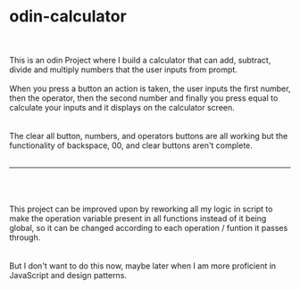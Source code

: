 # odin-calculator  
<br/><br/>
This is an odin Project where I build a calculator that can add, subtract, divide and multiply numbers that the user inputs from prompt.<br/><br/>
When you press a button an action is taken, the user inputs the first number, then the operator, then the second number and finally you press equal to calculate your inputs and it displays on the calculator screen.<br/><br/>  
The clear all button, numbers, and operators buttons are all working but the functionality of backspace, 00, and clear buttons aren't complete.<br/><br/>  
_________________________________________________________________
<br/><br/>  
This project can be improved upon by reworking all my logic in script to make the operation variable present in all functions instead of it being global, so it can be changed according to each operation / funtion it passes through.<br/><br/>  
But I don't want to do this now, maybe later when I am more proficient in JavaScript and design patterns.
